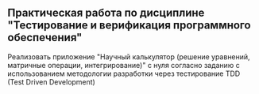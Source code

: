 ## Практическая работа по дисциплине "Тестирование и верификация программного обеспечения"
Реализовать приложение "Научный калькулятор (решение уравнений, матричные
операции, интегрирование)" c нуля согласно заданию с использованием
методологии разработки через тестирование TDD (Test Driven Development)
